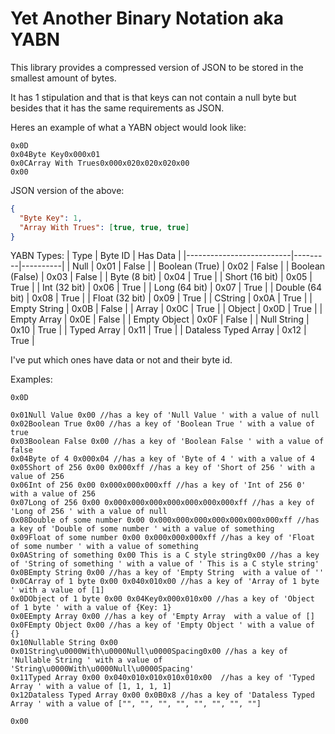 # Yet Another Binary Notation aka YABN

This library provides a compressed version of JSON to be stored in the smallest amount of bytes.

It has 1 stipulation and that is that keys can not contain a null byte but besides that it has the same requirements as JSON.

Heres an example of what a YABN object would look like:
```
0x0D
0x04Byte Key0x000x01
0x0CArray With Trues0x000x020x020x020x00
0x00
```
JSON version of the above:
```json
{
  "Byte Key": 1,
  "Array With Trues": [true, true, true]
}
```

YABN Types:
| Type                     | Byte ID | Has Data |
|--------------------------|---------|----------|
| Null                     | 0x01    | False    |
| Boolean (True)           | 0x02    | False    |
| Boolean (False)          | 0x03    | False    |
| Byte (8 bit)             | 0x04    | True     |
| Short (16 bit)           | 0x05    | True     |
| Int (32 bit)             | 0x06    | True     |
| Long (64 bit)            | 0x07    | True     |
| Double (64 bit)          | 0x08    | True     |
| Float (32 bit)           | 0x09    | True     |
| CString                  | 0x0A    | True     |
| Empty String             | 0x0B    | False    |
| Array                    | 0x0C    | True     |
| Object                   | 0x0D    | True     |
| Empty Array              | 0x0E    | False    |
| Empty Object             | 0x0F    | False    |
| Null String              | 0x10    | True     |
| Typed Array              | 0x11    | True     |
| Dataless Typed Array     | 0x12    | True     |

I've put which ones have data or not and their byte id.

Examples:

```
0x0D

0x01Null Value 0x00 //has a key of 'Null Value ' with a value of null
0x02Boolean True 0x00 //has a key of 'Boolean True ' with a value of true
0x03Boolean False 0x00 //has a key of 'Boolean False ' with a value of false
0x04Byte of 4 0x000x04 //has a key of 'Byte of 4 ' with a value of 4
0x05Short of 256 0x00 0x000xff //has a key of 'Short of 256 ' with a value of 256
0x06Int of 256 0x00 0x000x000x000xff //has a key of 'Int of 256 0' with a value of 256
0x07Long of 256 0x00 0x000x000x000x000x000x000x000xff //has a key of 'Long of 256 ' with a value of null
0x08Double of some number 0x00 0x000x000x000x000x000x000x000xff //has a key of 'Double of some number ' with a value of something
0x09Float of some number 0x00 0x000x000x000xff //has a key of 'Float of some number ' with a value of something
0x0AString of something 0x00 This is a C style string0x00 //has a key of 'String of something ' with a value of ' This is a C style string'
0x0BEmpty String 0x00 //has a key of 'Empty String  with a value of ''
0x0CArray of 1 byte 0x00 0x040x010x00 //has a key of 'Array of 1 byte ' with a value of [1]
0x0DObject of 1 byte 0x00 0x04Key0x000x010x00 //has a key of 'Object of 1 byte ' with a value of {Key: 1}
0x0EEmpty Array 0x00 //has a key of 'Empty Array  with a value of []
0x0FEmpty Object 0x00 //has a key of 'Empty Object ' with a value of {}
0x10Nullable String 0x00 0x01String\u0000With\u0000Null\u0000Spacing0x00 //has a key of 'Nullable String ' with a value of 'String\u0000With\u0000Null\u0000Spacing'
0x11Typed Array 0x00 0x040x010x010x010x010x00  //has a key of 'Typed Array ' with a value of [1, 1, 1, 1]
0x12Dataless Typed Array 0x00 0x0B0x8 //has a key of 'Dataless Typed Array ' with a value of ["", "", "", "", "", "", "", ""]

0x00
```

